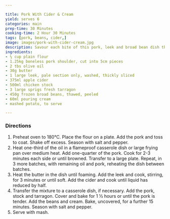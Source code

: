 ```yaml
---

title: Pork With Cider & Cream
yield: serves 6
categories: main
prep-time: 30 Minutes
cooking-time: 2 Hour 30 Minutes
tags: [pork, beans, cider,]
image: images/pork-with-cider-cream.jpg
description: Savour each bite of this pork, leek and broad bean dish that's doused in cider and spiked with tarragon.
ingredients:
- ¼ cup plain flour
- 1.25kg boneless pork shoulder, cut into 5cm pieces
- 2 tbs olive oil
- 30g butter
- 1 large leek, pale section only, washed, thickly sliced
- 375ml apple cider
- 500ml chicken stock
- 3 large sprigs fresh tarragon
- 450g frozen broad beans, thawed, peeled
- 60ml pouring cream
- mashed potato, to serve

---
```


### Directions

1.  Preheat oven to 180°C. Place the flour on a plate. Add the pork and toss to coat. Shake off excess. Season with salt and pepper.
2. Heat one-third of the oil in a flameproof casserole dish or large frying pan over medium heat. Add one-quarter of the pork. Cook for 2-3 minutes each side or until browned. Transfer to a large plate. Repeat, in 3 more batches, with remaining oil and pork, reheating the dish between batches.
3. Heat the butter in the dish until foaming. Add the leek and cook, stirring, for 3 minutes or until soft. Add the cider and cook until liquid has reduced by half.
4. Transfer the mixture to a casserole dish, if necessary. Add the pork, stock and tarragon. Cover and bake for 1 ½ hours or until the pork is tender. Add the beans and cream. Bake, uncovered, for a further 15 minutes. Season with salt and pepper.
5. Serve with mash.
